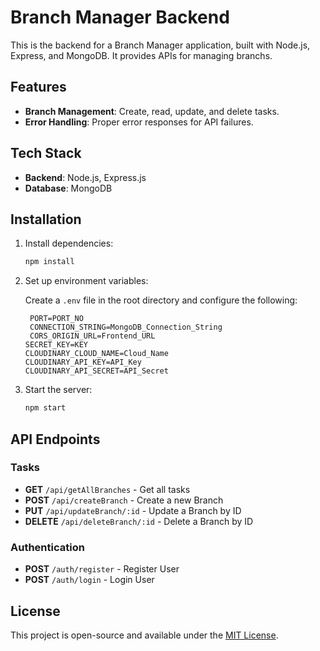 # Branch Manager Backend

This is the backend for a Branch Manager application, built with Node.js, Express, and MongoDB. It provides APIs for managing branchs.

## Features

- **Branch Management**: Create, read, update, and delete tasks.
- **Error Handling**: Proper error responses for API failures.

## Tech Stack

- **Backend**: Node.js, Express.js
- **Database**: MongoDB

## Installation

1. Install dependencies:

   ```bash
   npm install
   ```

2. Set up environment variables:

   Create a `.env` file in the root directory and configure the following:

   ```env
    PORT=PORT_NO
    CONNECTION_STRING=MongoDB_Connection_String
    CORS_ORIGIN_URL=Frontend_URL
   SECRET_KEY=KEY
   CLOUDINARY_CLOUD_NAME=Cloud_Name
   CLOUDINARY_API_KEY=API_Key
   CLOUDINARY_API_SECRET=API_Secret
   ```

3. Start the server:

   ```bash
   npm start
   ```

## API Endpoints

### Tasks

- **GET** `/api/getAllBranches` - Get all tasks
- **POST** `/api/createBranch` - Create a new Branch
- **PUT** `/api/updateBranch/:id` - Update a Branch by ID
- **DELETE** `/api/deleteBranch/:id` - Delete a Branch by ID

### Authentication

- **POST** `/auth/register` - Register User
- **POST** `/auth/login` - Login User

## License

This project is open-source and available under the [MIT License](LICENSE).
